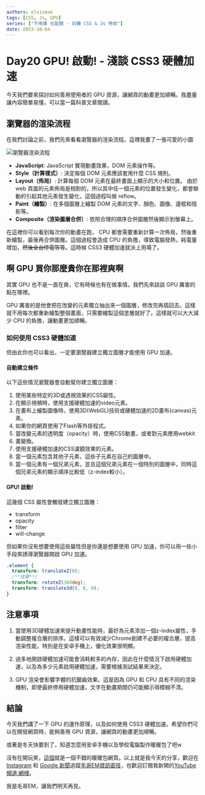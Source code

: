 ```yaml
---
authors: elvismao
tags: [CSS, Js, GPU]
series: ["不用庫 也能酷 - 玩轉 CSS & Js 特效"]
date: 2023-10-04
---
```


# Day20 GPU! 啟動! - 淺談 CSS3 硬體加速

今天我們要來探討如何善用使用者的 GPU 資源，讓網頁的動畫更加順暢。我盡量讓內容簡單易懂，可以當一篇科普文章閱讀。

## 瀏覽器的渲染流程

在我們討論之前，我們先來看看瀏覽器的渲染流程。這裡我畫了一張可愛的小圖

![瀏覽器渲染流程](https://emtech.cc/post/2023ironman-20/css3_gpu_speedup.svg)

- **JavaScript**: JavaScript 實現動畫效果，DOM 元素操作等。
- **Style（計算樣式）**: 決定每個 DOM 元素應該套用什麼 CSS 規則。
- **Layout（佈局）**: 計算每個 DOM 元素在最終畫面上顯示的大小和位置。 由於 web 頁面的元素佈局是相對的，所以其中任一個元素的位置發生變化，都會聯動的引起其他元素發生變化，這個過程叫做 reflow。
- **Paint（繪製）**: 在多個圖層上繪製 DOM 元素的文字、顏色、圖像、邊框和陰影等。
- **Composite（渲染圖層合併）**: 依照合理的順序合併圖層然後顯示到螢幕上。

在這裡你可以看到每次你的動畫在跑， CPU 都會需要重新計算一次佈局，然後重新繪製，最後再合併圖層。這個過程會造成 CPU 的負擔，導致電腦發熱，耗電量增加，~~然後全台停電等等~~。這時候 CSS3 硬體加速就派上用場了。

## 啊 GPU 買你那麼貴你在那裡爽啊

其實 GPU 也不是一直在爽，它有時候也有在做事情。我們先來談談 GPU 厲害的點在哪裡。

GPU 厲害的是他會把在改變的元素獨立抽出來一個圖層，修改完再插回去。這樣就不用每次都重新繪製整個畫面，只需要繪製這個塗層就好了。這樣就可以大大減少 CPU 的負擔，讓動畫更加順暢。

### 如何使用 CSS3 硬體加速

但由此你也可以看出，一定要瀏覽器建立獨立圖層才能使用 GPU 加速。

#### 自動建立條件

以下這些情況瀏覽器會自動幫你建立獨立圖層：

1. 使用某些特定的3D或透視效果的CSS屬性。
2. 在顯示視頻時，使用支援硬體加速的video元素。
3. 在畫布上繪製圖像時，使用3D(WebGL)技術或硬體加速的2D畫布(canvas)元素。
4. 如果你的網頁使用了Flash等外掛程式。
5. 當改變元素的透明度（opacity）時，使用CSS動畫，或者對元素應用webkit
6. 畫變換。
7. 使用支援硬體加速的CSS濾鏡效果的元素。
8. 當一個元素包含其他子元素，這些子元素在自己的圖層中。
9. 當一個元素有一個兄弟元素，並且這個兄弟元素在一個特別的圖層中，同時這個兄弟元素的顯示順序比較低（z-index較小）。

#### GPU! 啟動!

這幾個 CSS 屬性會觸發建立獨立圖層：

- transform
- opacity
- filter
- will-change

但如果你沒有想要使用這些屬性但是你還是想要使用 GPU 加速，你可以用一些小手段來誘導瀏覽器開啟 GPU 加速。

```css
.element {
  transform: translateZ(0);
  /**或著**/
  transform: rotateZ(360deg);
  transform: translate3d(0, 0, 0);
}
```

## 注意事項

1. 當使用3D硬體加速來提升動畫性能時，最好為元素添加一個z-index屬性，手動調整複合層的排序。這樣可以有效減少Chrome創建不必要的複合層，提高渲染性能，特別是在安卓手機上，優化效果很明顯。

2. 過多地開啟硬體加速可能會消耗較多的內存，因此在什麼情況下啟用硬體加速，以及為多少元素啟用硬體加速，需要根據測試結果來決定。

3. GPU 渲染會影響字體的抗鋸齒效果。這是因為 GPU 和 CPU 具有不同的渲染機制，即使最終停用硬體加速，文字在動畫期間仍可能顯示得模糊不清。

## 結論

今天我們講了一下 GPU 的運作原理，以及如何使用 CSS3 硬體加速。希望你們可以在開發網頁時，能夠善用 GPU 資源，讓網頁的動畫更加順暢。

或著是冬天快要到了，知道怎麼用安卓手機以及學校電腦製作暖暖包了吧w

沒有在開玩笑，[這個](https://web.basemark.com/)就是一個不錯的暖暖包網頁。以上就是我今天的分享，歡迎在 [Instagram](https://www.instagram.com/emtech.cc) 和 [Google 新聞](https://news.google.com/publications/CAAqBwgKMKXLvgswsubVAw?ceid=TW:zh-Hant&oc=3)追蹤[毛哥EM資訊密技](https://emtech.cc/)，也歡迎訂閱我新開的[YouTube頻道:網棧](https://www.youtube.com/@webpallet)。

我是毛哥EM，讓我們明天再見。
